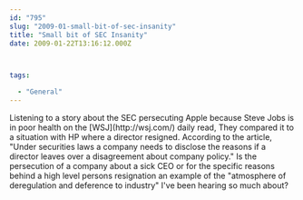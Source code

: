 ```yaml
---
id: "795"
slug: "2009-01-small-bit-of-sec-insanity"
title: "Small bit of SEC Insanity"
date: 2009-01-22T13:16:12.000Z



tags:

  - "General"
---
```

<div class="sqs-html-content">
  <p>Listening to a story about the SEC persecuting Apple because Steve Jobs is in poor health on the [WSJ](http://wsj.com/) daily read,  They compared it to a situation with HP where a director resigned.  According to the article, "Under securities laws a company needs to disclose the reasons if a director leaves over a disagreement about company policy."
Is the persecution of a company about a sick CEO or for the specific reasons behind a high level persons resignation an example of the "atmosphere of deregulation and deference to industry" I've been hearing so much about?</p>
</div>
